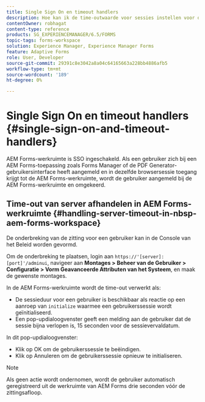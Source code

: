```yaml
---
title: Single Sign On en timeout handlers
description: Hoe kan ik de time-outwaarde voor sessies instellen voor de AEM Forms-werkruimte.
contentOwner: robhagat
content-type: reference
products: SG_EXPERIENCEMANAGER/6.5/FORMS
topic-tags: forms-workspace
solution: Experience Manager, Experience Manager Forms
feature: Adaptive Forms
role: User, Developer
source-git-commit: 29391c8e3042a8a04c64165663a228bb4886afb5
workflow-type: tm+mt
source-wordcount: '189'
ht-degree: 0%

---
```


# Single Sign On en timeout handlers {#single-sign-on-and-timeout-handlers}

AEM Forms-werkruimte is SSO ingeschakeld. Als een gebruiker zich bij een AEM Forms-toepassing zoals Forms Manager of de PDF Generator-gebruikersinterface heeft aangemeld en in dezelfde browsersessie toegang krijgt tot de AEM Forms-werkruimte, wordt de gebruiker aangemeld bij de AEM Forms-werkruimte en omgekeerd.

## Time-out van server afhandelen in AEM Forms-werkruimte {#handling-server-timeout-in-nbsp-aem-forms-workspace}

De onderbreking van de zitting voor een gebruiker kan in de Console van het Beleid worden gevormd.

Om de onderbreking te plaatsen, login aan `https://'[server]:[port]'/adminui`, navigeer aan **Montages > Beheer van de Gebruiker > Configuratie > Vorm Geavanceerde Attributen van het Systeem**, en maak de gewenste montages.

In de AEM Forms-werkruimte wordt de time-out verwerkt als:

* De sessieduur voor een gebruiker is beschikbaar als reactie op een aanroep van `initialize` waarmee een gebruikerssessie wordt geïnitialiseerd.
* Een pop-updialoogvenster geeft een melding aan de gebruiker dat de sessie bijna verlopen is, 15 seconden voor de sessievervaldatum.

In dit pop-updialoogvenster:

* Klik op OK om de gebruikerssessie te beëindigen.
* Klik op Annuleren om de gebruikerssessie opnieuw te initialiseren.

>[!NOTE]
>
>Als geen actie wordt ondernomen, wordt de gebruiker automatisch geregistreerd uit de werkruimte van AEM Forms drie seconden vóór de zittingsafloop.
